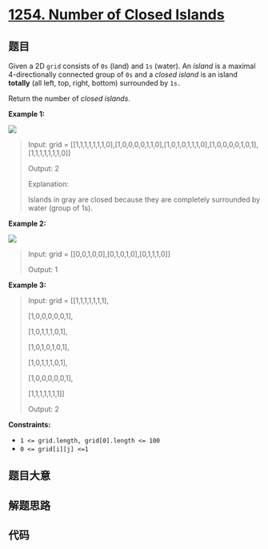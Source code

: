 # [1254. Number of Closed Islands](https://leetcode.com/problems/number-of-closed-islands/)

## 题目

Given a 2D `grid` consists of `0s` (land) and `1s` (water).  An _island_ is a
maximal 4-directionally connected group of `0s` and a _closed island_  is an
island **totally**  (all left, top, right, bottom) surrounded by `1s.`

Return the number of _closed islands_.



**Example 1:**

![](https://assets.leetcode.com/uploads/2019/10/31/sample_3_1610.png)

> Input: grid = [[1,1,1,1,1,1,1,0],[1,0,0,0,0,1,1,0],[1,0,1,0,1,1,1,0],[1,0,0,0,0,1,0,1],[1,1,1,1,1,1,1,0]]
> 
> Output: 2
> 
> Explanation: 
> 
> Islands in gray are closed because they are completely surrounded by water (group of 1s).

**Example 2:**

![](https://assets.leetcode.com/uploads/2019/10/31/sample_4_1610.png)

> Input: grid = [[0,0,1,0,0],[0,1,0,1,0],[0,1,1,1,0]]
> 
> Output: 1

**Example 3:**

> Input: grid = [[1,1,1,1,1,1,1],
> 
> > 
> > 
> > 
>    [1,0,0,0,0,0,1],
> 
> > 
> > 
> > 
>    [1,0,1,1,1,0,1],
> 
> > 
> > 
> > 
>    [1,0,1,0,1,0,1],
> 
> > 
> > 
> > 
>    [1,0,1,1,1,0,1],
> 
> > 
> > 
> > 
>    [1,0,0,0,0,0,1],
> 
> > 
> > 
> > 
>    [1,1,1,1,1,1,1]]
> 
> Output: 2

**Constraints:**

  * `1 <= grid.length, grid[0].length <= 100`
  * `0 <= grid[i][j] <=1`


## 题目大意

## 解题思路

## 代码

```javascript

```


